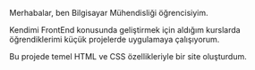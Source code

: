 Merhabalar, ben Bilgisayar Mühendisliği öğrencisiyim. 

Kendimi FrontEnd konusunda geliştirmek için aldığım kurslarda öğrendiklerimi küçük projelerde uygulamaya çalışıyorum.

Bu projede temel HTML ve CSS özellikleriyle bir site oluşturdum.

